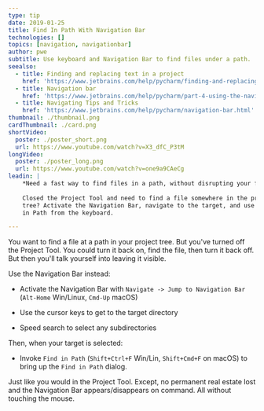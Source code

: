 ```yaml
---
type: tip
date: 2019-01-25
title: Find In Path With Navigation Bar
technologies: []
topics: [navigation, navigationbar]
author: pwe
subtitle: Use keyboard and Navigation Bar to find files under a path.
seealso:
  - title: Finding and replacing text in a project
    href: 'https://www.jetbrains.com/help/pycharm/finding-and-replacing-text-in-project.html'
  - title: Navigation bar
    href: 'https://www.jetbrains.com/help/pycharm/part-4-using-the-navigation-bar.html'
  - title: Navigating Tips and Tricks
    href: 'https://www.jetbrains.com/help/pycharm/navigation-bar.html'
thumbnail: ./thumbnail.png
cardThumbnail: ./card.png
shortVideo:
  poster: ./poster_short.png
  url: https://www.youtube.com/watch?v=X3_dfC_P3tM
longVideo:
  poster: ./poster_long.png
  url: https://www.youtube.com/watch?v=one9a9CAeCg
leadin: |
    *Need a fast way to find files in a path, without disrupting your flow?*
  
    Closed the Project Tool and need to find a file somewhere in the project 
    tree? Activate the Navigation Bar, navigate to the target, and use Find 
    in Path from the keyboard.

---
```


You want to find a file at a path in your project tree. But you've turned 
off the Project Tool. You could turn it back on, find the file, then 
turn it back off. But then you'll talk yourself into leaving it visible.

Use the Navigation Bar instead:

- Activate the Navigation Bar with 
`Navigate -> Jump to Navigation Bar` (`Alt-Home` Win/Linux, 
`Cmd-Up` macOS)

- Use the cursor keys to get to the target directory

- Speed search to select any subdirectories

Then, when your target is selected:

- Invoke `Find in Path` (`Shift+Ctrl+F` Win/Lin, `Shift+Cmd+F` on macOS) 
to bring up the `Find in Path` dialog.

Just like you would in the Project Tool. Except, no permanent real estate 
lost and the Navigation Bar appears/disappears on command. All without 
touching the mouse.
